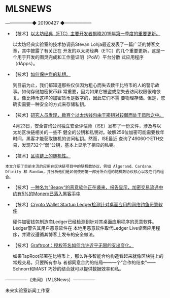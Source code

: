 # ​MLSNEWS
——————◆
20190427
◆——————

*   【技术】[以太坊经典（ETC）主要开发者揭晓2019年第一季度的重要更新。](https://www.cryptoglobe.com/latest/2019/04/major-ethereum-classic-etc-developer-updates-revealed-for-q1-2019/?amp=yes&__twitter_impression=true)
      
    以太坊经典实验室的技术协调员Stevan Lohja最近发表了一篇广泛的博客文章，其中披露了有关正在    开发的以太坊经典（ETC）的几个重要更新，这是一个用于开发的图灵完成和工作量证明（PoW）平台分散   式应用程序（dApps）。

*    【技术】[如何保护您的私钥。](https://medium.com/luno-money/keeping-your-private-keys-safe-d38cda13ecac)

      到目前为止，我们都知道那些仅仅因为粗心而失去数千比特币的人的警示故事。如何存储加密货币非   常重要，因为如果它被盗或您失去访问权限很难恢复。像比特币这样的加密货币是数字的，因此它们不需   要物理存储。但是，您确实需要一种安全的方式来存储私钥。

*    【技术】[研究人员发现，数百个以太坊钱包由于密钥对较弱而处于风险之中。](https://news.bitcoin.com/researchers-find-hundreds-of-ethereum-wallets-at-risk-due-to-weak-key-pairs/)
       
     4月23日，安全咨询公司独立安全评估师（ISE）发布了一份文件，涉及与以太坊区块链相关的一些不    健全的公钥和私钥对。破解256位加密可能需要数年时间，黑客才能获取随机的访问私钥。然而，ISE最近   查询了49060个ETH交易，发现732个“弱”公钥，基本上显示了相应的私钥。
       
*    【技术】[区块链上的随机性。](https://blog.priewienv.me/post/randomness-blockchain-2/)

    本文介绍了目前主流的应用在区块链项目中的随机数协议，例如 Algorand、Cardano，Dfinity 和 Randao，并分析他们是如何使用第一部分所介绍的随机数协议核心以及它们的组合。
       
*    【技术】[一种名为”Beapy“的恶意软件正在袭来，报告显示，加密交易流通中约有5%的Monero已落入黑客手中](https://insidebitcoins.com/news/asian-ventures-under-attack-by-new-crypto-mining-bug/223206)


*    【技术】[Crypto Wallet Startup Ledger检测针对桌面应用的网络钓鱼恶意软件](https://cointelegraph.com/news/crypto-wallet-startup-ledger-detects-phishing-malware-targeting-desktop-app)

     硬件加密钱包制造商Ledger已经检测到针对其桌面应用程序的恶意软件。Ledger警告其用户恶意软件在  本地用恶意软件取代Ledger Live桌面应用程序，并建议遵循其博客上发布的安全做法。
      
*    【技术】[Graftroot：授权签名如何允许近乎无限的支出变化。](https://bitcoinmagazine.com/articles/graftroot-how-delegating-signatures-allows-near-infinite-spending-variations/)

     如果TapRoot部署在比特币上，那么许多智能合约构造看起来就像区块链上的常规交易。只要所有参与   者都同意合约的结局——一个“合作的结束”——Schnorr和MAST 巧妙的结合就可以提供数据效率和私。

        
        
—————《未闻》（MLSNews）—————

未来实验室新闻工作室